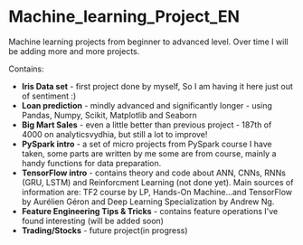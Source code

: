 # Machine_learning_Project_EN
Machine learning projects from beginner to advanced level. Over time I will be adding more and more projects.

Contains:
- **Iris Data set** - first project done by myself, So I am having it here just out of sentiment :)
- **Loan prediction** - mindly advanced and significantly longer - using Pandas, Numpy, Scikit, Matplotlib and Seaborn
- **Big Mart Sales** - even a little better than previous project - 187th of 4000 on analyticsvydhia, but still a lot to improve!
- **PySpark intro** - a set of micro projects from PySpark course I have taken, some parts are written by me some are from course,
mainly a handy functions for data preparation.
- **TensorFlow intro** - contains theory and code about ANN, CNNs, RNNs (GRU, LSTM) and Reinforcment Learning (not done yet). Main sources of information are: TF2 course by LP, Hands-On Machine...and TensorFlow by Aurélien Géron and Deep Learning Specialization by Andrew Ng.
- **Feature Engineering Tips & Tricks** - contains feature operations I've found interesting (will be added soon)
- **Trading/Stocks** - future project(in progress)
